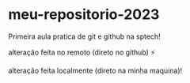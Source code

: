 # meu-repositorio-2023
Primeira aula pratica de git e github na sptech!

alteração feita no remoto (direto no github) ⚡

alteração feita localmente (direto na minha maquina)!